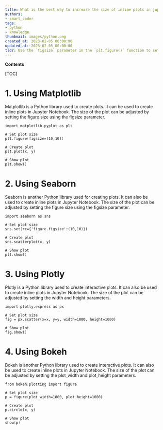 ```yaml
---
title: What is the best way to increase the size of inline plots in jupyter notebook?
authors:
- smart_coder
tags:
- python
- knowledge
thumbnail: images/python.png
created_at: 2023-02-05 00:00:00
updated_at: 2023-02-05 00:00:00
tldr: Use the `figsize` parameter in the `plt.figure()` function to set the size of the plot.
---
```


**Contents**

[TOC]

# 1. Using Matplotlib
Matplotlib is a Python library used to create plots. It can be used to create inline plots in Jupyter Notebook. The size of the plot can be adjusted by setting the figure size using the figsize parameter.

```
import matplotlib.pyplot as plt

# Set plot size
plt.figure(figsize=(10,10))

# Create plot
plt.plot(x, y)

# Show plot
plt.show()
```

# 2. Using Seaborn
Seaborn is another Python library used for creating plots. It can also be used to create inline plots in Jupyter Notebook. The size of the plot can be adjusted by setting the figure size using the figsize parameter.

```
import seaborn as sns

# Set plot size
sns.set(rc={'figure.figsize':(10,10)})

# Create plot
sns.scatterplot(x, y)

# Show plot
plt.show()
```

# 3. Using Plotly
Plotly is a Python library used to create interactive plots. It can also be used to create inline plots in Jupyter Notebook. The size of the plot can be adjusted by setting the width and height parameters.

```
import plotly.express as px

# Set plot size
fig = px.scatter(x=x, y=y, width=1000, height=1000)

# Show plot
fig.show()
```

# 4. Using Bokeh
Bokeh is another Python library used to create interactive plots. It can also be used to create inline plots in Jupyter Notebook. The size of the plot can be adjusted by setting the plot_width and plot_height parameters.

```
from bokeh.plotting import figure

# Set plot size
p = figure(plot_width=1000, plot_height=1000)

# Create plot
p.circle(x, y)

# Show plot
show(p)
```
